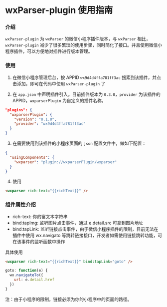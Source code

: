 # wxParser-plugin 使用指南

### 介绍

`wxParser-plugin` 为 `wxParser` 的微信小程序插件版本，与 `wxParser` 相比，`wxParser-plugin` 减少了很多繁琐的使用步骤，同时简化了接口。并且使用微信小程序插件，可以方便地对插件进行版本管理。


### 使用

1. 在微信小程序管理后台，按 APPID `wx9d4d4ffa781ff3ac` 搜索到该插件，并点击添加，即可在代码中使用 `wxParser-plugin` 了

2. 在 `app.json` 中声明插件引入。目前插件版本为 `0.3.0`，`provider` 为该插件的 APPID，`wxparserPlugin` 为自定义的插件名称。

```json
"plugins": {
  "wxparserPlugin": {
    "version": "0.1.0",
    "provider": "wx9d4d4ffa781ff3ac"
  }
}
```

3. 在需要使用到该插件的小程序页面的 `json` 配置文件中，做如下配置：

```json
{
  "usingComponents": {
    "wxparser": "plugin://wxparserPlugin/wxparser"
  }
}
```

4. 使用

```html
<wxparser rich-text="{{richText}}" />
```

### 组件属性介绍

- rich-text: 你的富文本字符串
- bind:tapImg: 监听图片点击事件，通过 e.detail.src 可拿到图片地址
- bind:tapLink: 监听链接点击事件，由于微信小程序插件的限制，目前无法在插件中使用 wx.navigato 等跳转链接接口，开发者如需使用链接跳转功能，可在该事件的监听函数中操作

具体使用

```html
<wxparser rich-text="{{richText}}" bind:tapLink="goto" />
```

```js
goto: function(e) {
  wx.navigateTo({
    url: e.detail.href
  })
}
```

注：由于小程序的限制，链接必须为你的小程序中的页面的路径。
